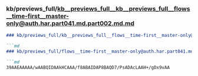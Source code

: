 ### kb/previews_full/kb__previews_full__kb__previews_full__flows__time-first__master-only@auth.har.part041.md.part002.md.md

```md
### kb/previews_full/kb__previews_full__flows__time-first__master-only@auth.har.part041.md.part002.md

```md
### kb/previews_full/flows__time-first__master-only@auth.har.part041.md (part 002)

```md
39AAEAAAAA/wAABQIDAAkHCAAA/f8ABAIDAP8BAQD7/PsADAcLAAH+/gDx9vAA
```

```

```

```
